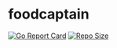 # foodcaptain

[![Go Report Card](https://goreportcard.com/badge/github.com/aklantan/foodcaptain)](https://goreportcard.com/report/github.com/aklantan/foodcaptain) [![Repo Size](https://img.shields.io/github/repo-size/aklantan/foodcaptain)](https://github.com/aklantan/foodcaptain)
